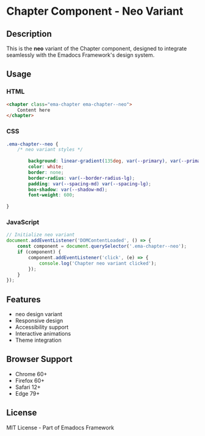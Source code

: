 # Chapter Component - Neo Variant

## Description
This is the **neo** variant of the Chapter component, designed to integrate seamlessly with the Emadocs Framework's design system.

## Usage

### HTML
```html
<chapter class="ema-chapter ema-chapter--neo">
    Content here
</chapter>
```

### CSS
```css
.ema-chapter--neo {
    /* neo variant styles */
    
        background: linear-gradient(135deg, var(--primary), var(--primary-dark));
        color: white;
        border: none;
        border-radius: var(--border-radius-lg);
        padding: var(--spacing-md) var(--spacing-lg);
        box-shadow: var(--shadow-md);
        font-weight: 600;
    
}
```

### JavaScript
```javascript
// Initialize neo variant
document.addEventListener('DOMContentLoaded', () => {
    const component = document.querySelector('.ema-chapter--neo');
    if (component) {
        component.addEventListener('click', (e) => {
            console.log('Chapter neo variant clicked');
        });
    }
});
```

## Features
- neo design variant
- Responsive design
- Accessibility support
- Interactive animations
- Theme integration

## Browser Support
- Chrome 60+
- Firefox 60+
- Safari 12+
- Edge 79+

## License
MIT License - Part of Emadocs Framework
